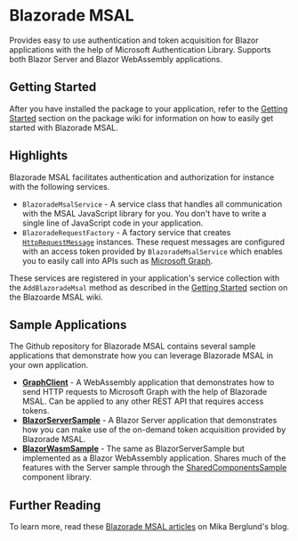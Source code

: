 ﻿# Blazorade MSAL

Provides easy to use authentication and token acquisition for Blazor applications with the help of Microsoft Authentication Library. Supports both Blazor Server and Blazor WebAssembly applications.

## Getting Started

After you have installed the package to your application, refer to the [Getting Started](https://github.com/Blazorade/Blazorade-MSAL/wiki/Getting-Started) section on the package wiki for information on how to easily get started with Blazorade MSAL.

## Highlights

Blazorade MSAL facilitates authentication and authorization for instance with the following services.

- `BlazoradeMsalService` - A service class that handles all communication with the MSAL JavaScript library for you. You don't have to write a single line of JavaScript code in your application.
- `BlazoradeRequestFactory` - A factory service that creates [`HttpRequestMessage`](https://docs.microsoft.com/dotnet/api/system.net.http.httprequestmessage) instances. These request messages are configured with an access token provided by `BlazoradeMsalService` which enables you to easily call into APIs such as [Microsoft Graph](https://docs.microsoft.com/graph/api/overview).

These services are registered in your application's service collection with the `AddBlazoradeMsal` method as described in the [Getting Started](https://github.com/Blazorade/Blazorade-MSAL/wiki/Getting-Started#configure-blazorade-msal-for-your-application) section on the Blazoarde MSAL wiki.

## Sample Applications

The Github repository for Blazorade MSAL contains several sample applications that demonstrate how you can leverage Blazorade MSAL in your own application.

- [**GraphClient**](https://github.com/Blazorade/Blazorade-MSAL/tree/main/GraphClient) - A WebAssembly application that demonstrates how to send HTTP requests to Microsoft Graph with the help of Blazorade MSAL. Can be applied to any other REST API that requires access tokens.
- [**BlazorServerSample**](https://github.com/Blazorade/Blazorade-MSAL/tree/main/BlazorServerSample) - A Blazor Server application that demonstrates how you can make use of the on-demand token acquisition provided by Blazorade MSAL.
- [**BlazorWasmSample**](https://github.com/Blazorade/Blazorade-MSAL/tree/main/BlazorWasmSample) - The same as BlazorServerSample but implemented as a Blazor WebAssembly application. Shares much of the features with the Server sample through the [SharedComponentsSample](https://github.com/Blazorade/Blazorade-MSAL/tree/main/SharedComponentsSample) component library.

## Further Reading

To learn more, read these [Blazorade MSAL articles](https://mikaberglund.com/tag/blazorade-msal/) on Mika Berglund's blog.